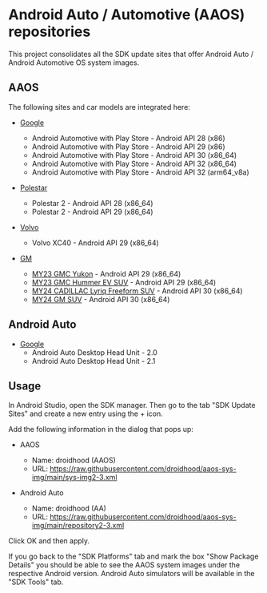 # Android Auto / Automotive (AAOS) repositories

This project consolidates all the SDK update sites that offer Android Auto / Android Automotive OS system images.

## AAOS

The following sites and car models are integrated here:
- [Google](https://dl.google.com/android/repository/sys-img/android-automotive/sys-img2-3.xml)
  - Android Automotive with Play Store - Android API 28 (x86)
  - Android Automotive with Play Store - Android API 29 (x86)
  - Android Automotive with Play Store - Android API 30 (x86_64)
  - Android Automotive with Play Store - Android API 32 (x86_64)
  - Android Automotive with Play Store - Android API 32 (arm64_v8a)

- [Polestar](https://developer.polestar.com/sdk/polestar_emulator.xml)
  - Polestar 2 - Android API 28 (x86_64)
  - Polestar 2 - Android API 29 (x86_64)
- [Volvo](https://developer.volvocars.com/sdk/volvo-sys-img.xml)
  - Volvo XC40 - Android API 29 (x86_64)
- [GM](https://developer.gm.com/docs/gm-emu-downloads)
  - [MY23 GMC Yukon](https://developer.gm.com/downloads/final_37_03042022_emulator.xml) - Android API 29 (x86_64)
  - [MY23 GMC Hummer EV SUV](https://developer.gm.com/downloads/final_38_03042022_emulator.xml) - Android API 29 (x86_64)
  - [MY24 CADILLAC Lyriq Freeform SUV](https://developer.gm.com/downloads/final_ff_05302022_emulator.xml) - Android API 30 (x86_64)
  - [MY24 GM SUV](https://developer.gm.com/downloads/final_31XX_06272022_emulator.xml) - Android API 30 (x86_64)

## Android Auto
- [Google](https://dl.google.com/android/repository/sys-img/android-automotive/sys-img2-3.xml)
  - Android Auto Desktop Head Unit - 2.0
  - Android Auto Desktop Head Unit - 2.1

## Usage

In Android Studio, open the SDK manager. Then go to the tab "SDK Update Sites" and create a new entry using the + icon.

Add the following information in the dialog that pops up:

- AAOS
  - Name: droidhood (AAOS)
  - URL: https://raw.githubusercontent.com/droidhood/aaos-sys-img/main/sys-img2-3.xml

- Android Auto
  - Name: droidhood (AA)
  - URL: https://raw.githubusercontent.com/droidhood/aaos-sys-img/main/repository2-3.xml


Click OK and then apply.

If you go back to the "SDK Platforms" tab and mark the box "Show Package Details" you should be able to see the AAOS system images under the respective Android version.
Android Auto simulators will be available in the "SDK Tools" tab.